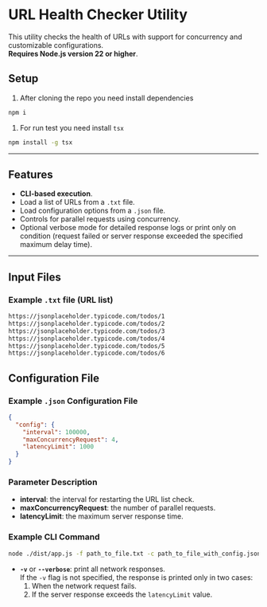 # URL Health Checker Utility  

This utility checks the health of URLs with support for concurrency and customizable configurations.  
**Requires Node.js version 22 or higher**.  

## Setup

1. After cloning the repo you need install dependencies

```bash
npm i
```

1. For run test you need install `tsx`

```bash
npm install -g tsx        
```

---

## Features  

- **CLI-based execution**.  
- Load a list of URLs from a `.txt` file.  
- Load configuration options from a `.json` file.  
- Controls for parallel requests using concurrency.  
- Optional verbose mode for detailed response logs or print only on condition (request failed or server response exceeded the specified maximum delay time).  

---

## Input Files  

### Example `.txt` file (URL list)

```txt
https://jsonplaceholder.typicode.com/todos/1  
https://jsonplaceholder.typicode.com/todos/2  
https://jsonplaceholder.typicode.com/todos/3  
https://jsonplaceholder.typicode.com/todos/4  
https://jsonplaceholder.typicode.com/todos/5  
https://jsonplaceholder.typicode.com/todos/6  
```

## Configuration File  

### Example `.json` Configuration File

```json
{
  "config": {
    "interval": 100000,
    "maxConcurrencyRequest": 4,
    "latencyLimit": 1000
  }
}
```

### Parameter Description

- **interval**: the interval for restarting the URL list check.
- **maxConcurrencyRequest**: the number of parallel requests.
- **latencyLimit**: the maximum server response time.

### Example CLI Command

```bash
node ./dist/app.js -f path_to_file.txt -c path_to_file_with_config.json -v
```

- **`-v`** or **`--verbose`**: print all network responses.  
  If the `-v` flag is not specified, the response is printed only in two cases:  
  1. When the network request fails.  
  2. If the server response exceeds the `latencyLimit` value.